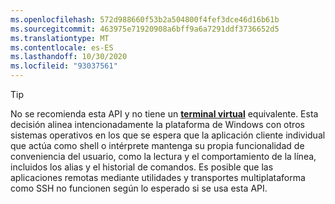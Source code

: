```yaml
---
ms.openlocfilehash: 572d988660f53b2a504800f4fef3dce46d16b61b
ms.sourcegitcommit: 463975e71920908a6bff9a6a7291ddf3736652d5
ms.translationtype: MT
ms.contentlocale: es-ES
ms.lasthandoff: 10/30/2020
ms.locfileid: "93037561"
---
```

> [!TIP]
> No se recomienda esta API y no tiene un **[terminal virtual](../console-virtual-terminal-sequences.md)** equivalente. Esta decisión alinea intencionadamente la plataforma de Windows con otros sistemas operativos en los que se espera que la aplicación cliente individual que actúa como shell o intérprete mantenga su propia funcionalidad de conveniencia del usuario, como la lectura y el comportamiento de la línea, incluidos los alias y el historial de comandos. Es posible que las aplicaciones remotas mediante utilidades y transportes multiplataforma como SSH no funcionen según lo esperado si se usa esta API.
